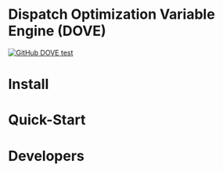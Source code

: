 # Dispatch Optimization Variable Engine (DOVE)
[![GitHub DOVE test](https://github.com/idaholab/DOVE/actions/workflows/run-tests.yml/badge.svg?branch=dove-from-scratch)](https://github.com/idaholab/DOVE/actions/workflows/run-tests.yml)


# Install


# Quick-Start

# Developers
